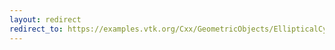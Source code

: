 ```yaml
---
layout: redirect
redirect_to: https://examples.vtk.org/Cxx/GeometricObjects/EllipticalCylinder/
---
```

